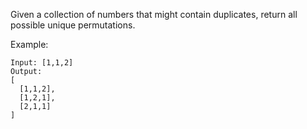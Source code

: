 <!--
 * @Author: shaqsnake
 * @Email: shaqsnake@gmail.com
 * @Date: 2019-08-16 17:03:12
 * @LastEditTime: 2019-08-16 17:03:28
 * @Description: 47. Permutations II
 -->

Given a collection of numbers that might contain duplicates, return all possible unique permutations.

Example:
```
Input: [1,1,2]
Output:
[
  [1,1,2],
  [1,2,1],
  [2,1,1]
]
```

